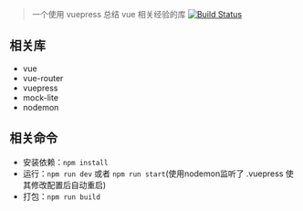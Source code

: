> 一个使用 vuepress 总结 vue 相关经验的库
[![Build Status](https://travis-ci.org/yimogit/vue-project-summary.svg?branch=master)](https://travis-ci.org/yimogit/vue-project-summary)
## 相关库

* vue
* vue-router
* vuepress
* mock-lite
* nodemon

## 相关命令

- 安装依赖：`npm install`
- 运行：`npm run dev` 或者 `npm run start`(使用nodemon监听了 .vuepress 使其修改配置后自动重启)
- 打包：`npm run build`

